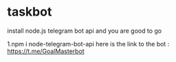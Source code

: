 # taskbot
install node.js telegram bot api and you are good to go

1.npm i node-telegram-bot-api
here is the link to the bot : https://t.me/GoalMasterbot